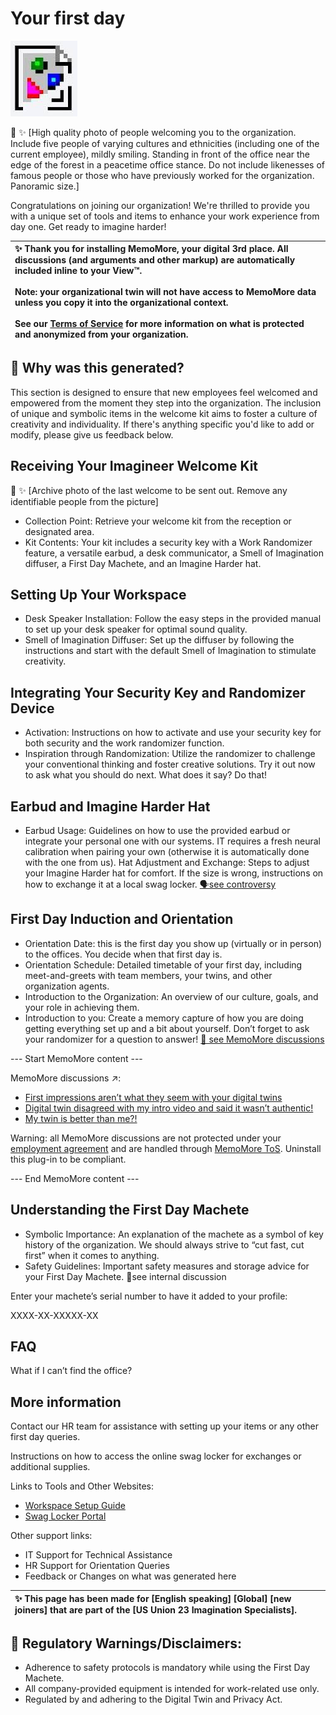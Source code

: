 # Your first day

![Broken image](broken-image.png)

:city_sunrise: :sparkles: \[High quality photo of people welcoming you to the organization. Include five people of varying cultures and ethnicities (including one of the current employee), mildly smiling. Standing in front of the office near the edge of the forest in a peacetime office stance. Do not include likenesses of famous people or those who have previously worked for the organization. Panoramic size.\]

Congratulations on joining our organization! We're thrilled to provide you with a unique set of tools and items to enhance your work experience from day one. Get ready to imagine harder!

| :sparkles: Thank you for installing MemoMore, your digital 3rd place. All discussions (and arguments and other markup) are automatically included inline to your View™. <br /><br /> Note: your organizational twin will not have access to MemoMore data unless you copy it into the organizational context. <br /><br /> See our [Terms of Service](#) for more information on what is protected and anonymized from your organization.  |
|:---|

## :information_desk_person: Why was this generated? 

This section is designed to ensure that new employees feel welcomed and empowered from the moment they step into the organization. The inclusion of unique and symbolic items in the welcome kit aims to foster a culture of creativity and individuality. If there's anything specific you'd like to add or modify, please give us feedback below.

## Receiving Your Imagineer Welcome Kit

:city_sunrise: :sparkles: \[Archive photo of the last welcome to be sent out. Remove any identifiable people from the picture\]

* Collection Point: Retrieve your welcome kit from the reception or designated area.
* Kit Contents: Your kit includes a security key with a Work Randomizer feature, a versatile earbud, a desk communicator, a Smell of Imagination diffuser, a First Day Machete, and an Imagine Harder hat.

## Setting Up Your Workspace

* Desk Speaker Installation: Follow the easy steps in the provided manual to set up your desk speaker for optimal sound quality.
* Smell of Imagination Diffuser: Set up the diffuser by following the instructions and start with the default Smell of Imagination to stimulate creativity.

## Integrating Your Security Key and Randomizer Device

* Activation: Instructions on how to activate and use your security key for both security and the work randomizer function. 
* Inspiration through Randomization: Utilize the randomizer to challenge your conventional thinking and foster creative solutions. Try it out now to ask what you should do next. What does it say? Do that!

## Earbud and Imagine Harder Hat

* Earbud Usage: Guidelines on how to use the provided earbud or integrate your personal one with our systems. IT requires a fresh neural calibration when pairing your own (otherwise it is automatically done with the one from us). 
Hat Adjustment and Exchange: Steps to adjust your Imagine Harder hat for comfort. If the size is wrong, instructions on how to exchange it at a local swag locker. [🗣see controversy](#)

## First Day Induction and Orientation

* Orientation Date: this is the first day you show up (virtually or in person) to the offices. You decide when that first day is.
* Orientation Schedule: Detailed timetable of your first day, including meet-and-greets with team members, your twins, and other organization agents. 
* Introduction to the Organization: An overview of our culture, goals, and your role in achieving them.
* Introduction to you: Create a memory capture of how you are doing getting everything set up and a bit about yourself. Don’t forget to ask your randomizer for a question to answer! [📝 see MemoMore discussions](#)

--- Start MemoMore content ---

MemoMore discussions ↗:

* [First impressions aren’t what they seem with your digital twins](#)
* [Digital twin disagreed with my intro video and said it wasn’t authentic!](#)
* [My twin is better than me?!](#)

Warning: all MemoMore discussions are not protected under your [employment agreement](#) and are handled through [MemoMore ToS](#). Uninstall this plug-in to be compliant.

--- End MemoMore content ---

## Understanding the First Day Machete

* Symbolic Importance: An explanation of the machete as a symbol of key history of the organization. We should always strive to “cut fast, cut first” when it comes to anything.
* Safety Guidelines: Important safety measures and storage advice for your First Day Machete. 💬see internal discussion 

Enter your machete’s serial number to have it added to your profile:

XXXX-XX-XXXXX-XX

## FAQ

What if I can’t find the office?

## More information

Contact our HR team for assistance with setting up your items or any other first day queries.

Instructions on how to access the online swag locker for exchanges or additional supplies.

Links to Tools and Other Websites:
* [Workspace Setup Guide](#)
* [Swag Locker Portal](#)

Other support links:
* IT Support for Technical Assistance
* HR Support for Orientation Queries
* Feedback or Changes on what was generated here

| ✨ This page has been made for [English speaking] [Global] [new joiners] that are part of the [US Union 23 Imagination Specialists]. |
|:----|

## 👮 Regulatory Warnings/Disclaimers:

* Adherence to safety protocols is mandatory while using the First Day Machete.
* All company-provided equipment is intended for work-related use only.
* Regulated by and adhering to the Digital Twin and Privacy Act.



